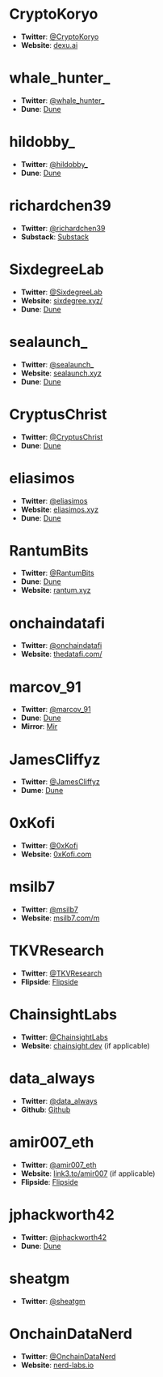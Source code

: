 # CryptoKoryo

- **Twitter**: [@CryptoKoryo](https://x.com/CryptoKoryo)
- **Website**: [dexu.ai](https://dexu.ai)

# whale_hunter_

- **Twitter**: [@whale_hunter_](https://x.com/whale_hunter_)
- **Dune**: [Dune](https://dune.com/whale_hunter)

# hildobby_

- **Twitter**: [@hildobby_](https://x.com/hildobby_)
- **Dune**: [Dune](https://dune.com/hildobby)

# richardchen39

- **Twitter**: [@richardchen39](https://x.com/richardchen39)
- **Substack**: [Substack](https://showerthoughts.substack.com)

# SixdegreeLab

- **Twitter**: [@SixdegreeLab](https://x.com/SixdegreeLab)
- **Website**: [sixdegree.xyz/](https://sixdegree.xyz/)
- **Dune**: [Dune](http://dune.com/sixdegree)

# sealaunch_

- **Twitter**: [@sealaunch_](https://x.com/sealaunch_)
- **Website**: [sealaunch.xyz](https://sealaunch.xyz/)
- **Dune**: [Dune](http://dune.com/sealaunch)

# CryptusChrist

- **Twitter**: [@CryptusChrist](https://x.com/CryptusChrist)
- **Dune**: [Dune](http://dune.com/cryptuschrist)

# eliasimos

- **Twitter**: [@eliasimos](https://x.com/eliasimos)
- **Website**: [eliasimos.xyz](https://eliasimos.xyz/)
- **Dune**: [Dune](http://dune.com/eliasimos)

# RantumBits

- **Twitter**: [@RantumBits](https://x.com/RantumBits)
- **Dune**: [Dune](http://dune.com/rantum)
- **Website**: [rantum.xyz](https://rantum.xyz/)

# onchaindatafi

- **Twitter**: [@onchaindatafi](https://x.com/onchaindatafi)
- **Website**: [thedatafi.com/](https://thedatafi.com/)

# marcov_91

- **Twitter**: [@marcov_91](https://x.com/marcov_91)
- **Dune**: [Dune](http://dune.com/marcov)
- **Mirror**: [Mir](https://mirror.xyz/marcov.eth)

# JamesCliffyz

- **Twitter**: [@JamesCliffyz](https://x.com/JamesCliffyz)
- **Dume**: [Dune](http://dune.com/shogun/)

# 0xKofi

- **Twitter**: [@0xKofi](https://x.com/0xKofi)
- **Website**: [0xKofi.com](https://0xKofi.com)

# msilb7

- **Twitter**: [@msilb7](https://x.com/msilb7)
- **Website**: [msilb7.com/m](http://msilb7.com/)

# TKVResearch

- **Twitter**: [@TKVResearch](https://x.com/TKVResearch)
- **Flipside**: [Flipside](https://flipsidecrypto.xyz/tkvresearch/)

# ChainsightLabs

- **Twitter**: [@ChainsightLabs](https://x.com/ChainsightLabs)
- **Website**: [chainsight.dev](chainsight.dev) (if applicable)


# data_always

- **Twitter**: [@data_always](https://x.com/data_always)
- **Github**: [Github](https://github.com/dataalways)

# amir007_eth

- **Twitter**: [@amir007_eth](https://x.com/amir007_eth)
- **Website**: [link3.to/amir007](http://link3.to/amir007) (if applicable)
- **Flipside**: [Flipside](https://flipsidecrypto.xyz/amir007-Q63RX1/base-chain-wallet-time-machine-sRitTh)

# jphackworth42

- **Twitter**: [@jphackworth42](https://x.com/jphackworth42)
- **Dune**: [Dune](https://dune.com/jhackworth)

# sheatgm

- **Twitter**: [@sheatgm](https://x.com/sheatgm)

# OnchainDataNerd

- **Twitter**: [@OnchainDataNerd](https://x.com/OnchainDataNerd)
- **Website**: [nerd-labs.io](http://nerd-labs.io/)
